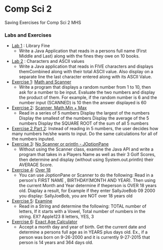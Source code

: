 # Comp Sci 2
Saving Exercises for Comp Sci 2 MHS
### Labs and Exercises
- [Lab 1]() : Library Fine
  - Write a Java Application that reads in a persons full name (First Middle and Last) 
along with the fines they owe on 10 books.
- [Lab 2]() : Characters and ASCII values
  - Write a Java application that reads in FIVE characters and displays themCombined along with their total ASCII value. Also display on a separate line the last character entered along with its ASCII Value.
- [Exercise 1](exercises/ex1.java): [Math and Scanner](https://classroom.google.com/c/MTUwMzY4NDI1/a/MTkzNTcyNjQ4/details)
  - Write a program that displays a random number from 1 to 10, then ask for a number to be input. Evaluate the two numbers and display the product of them. For example, if the random number is 6 and the number input (SCANNED) is 10 then the answer displayed is 60
- [Exercise 2](exercises/ex2.java): [Scanner, Math.Min + Max](https://classroom.google.com/c/MTUwMzY4NDI1/a/MTk0NDE0NTI2/details)
  - Read in a series of 5 numbers 
Display the largest of the numbers
Display the smallest of the numbers
Display the average of the 5 numbers
Display the SQUARE ROOT of the sum of all 5 numbers
- [Exercise 2 Part 2](exercises/ex2-part2.java): Instead of reading in 5 numbers, the user decides how many numbers he/she wants to input. Do the same calculations for all of the numbers inputed.
- [Exercise 3](exercises/ex3.java): [No Scanner or println - JOptionPane](https://classroom.google.com/c/MTUwMzY4NDI1/a/MTc0NTAwNjE2/details)
  - Without using the Scanner class, examine the Java API and write a program that takes in a Players Name as well as their 3 Golf Scores, then determine and display (without using System.out.println) their AVERAGE Score.
- [Exercise 4](exercises/ex4.java): [Over 18](https://classroom.google.com/c/MTUwMzY4NDI1/a/MTc1MTY2NTc4/details)
  - You can use JoptionPane or Scanner to do the following: Read in a person's FIRST NAME , BIRTHDAY(MONTH AND YEAR). Then using the current Month and Year determine if theperson is OVER 18 years old. Diaplay a result, for Example if they enter SallyJoeBob 09 2000 you display: SallyJoeBob, you are NOT over 18 years old 
- [Exercise 5](exercises/ex5.java): [Examine](https://classroom.google.com/c/MTUwMzY4NDI1/a/MjQxMjg1MzIy/details)
  - Read in a String and determine the following: TOTAL number of letters, If it starts with a Vowel, Total number of numbers in the string. EX? Apple123 8 letters, YES, 3
- [Exercise 6](exercises/ex6.java): [Exact Age Calculator](https://classroom.google.com/c/MTUwMzY4NDI1/a/MjU3NTQ0NTQw/details)
  - Accept a month day and year of birth. Get the current date and determine a persons full age as in YEARS plus days old. Ex., if a person was born on 9-26-2000 and it is currently 9-27-2015 that person is 14 years and 364 days old.   
